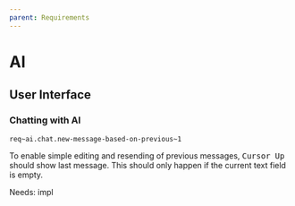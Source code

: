 ```yaml
---
parent: Requirements
---
```

# AI

## User Interface

### Chatting with AI
`req~ai.chat.new-message-based-on-previous~1`

To enable simple editing and resending of previous messages, <kbd>Cursor Up</kbd> should show last message.
This should only happen if the current text field is empty.

Needs: impl

<!-- markdownlint-disable-file MD022 -->
